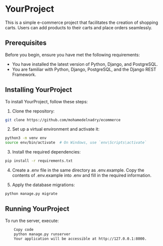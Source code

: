 # YourProject

This is a simple e-commerce project that facilitates the creation of shopping carts. Users can add products to their carts and place orders seamlessly.

## Prerequisites

Before you begin, ensure you have met the following requirements:

* You have installed the latest version of Python, Django, and PostgreSQL.
* You are familiar with Python, Django, PostgreSQL, and the Django REST Framework.

## Installing YourProject

To install YourProject, follow these steps:

1. Clone the repository:

```bash
git clone https://github.com/mohamedelnadry/ecommerce
```
2. Set up a virtual environment and activate it:

```bash
python3 -m venv env
source env/bin/activate  # On Windows, use `env\Scripts\activate`
```
3. Install the required dependencies:

```bash
pip install -r requirements.txt
```

4. Create a .env file in the same directory as .env.example. Copy the contents of .env.example into .env and fill in the required information.

5. Apply the database migrations:

```bash
python manage.py migrate
```


## Running YourProject
To run the server, execute:

```bash
    Copy code
    python manage.py runserver
    Your application will be accessible at http://127.0.0.1:8000.
```